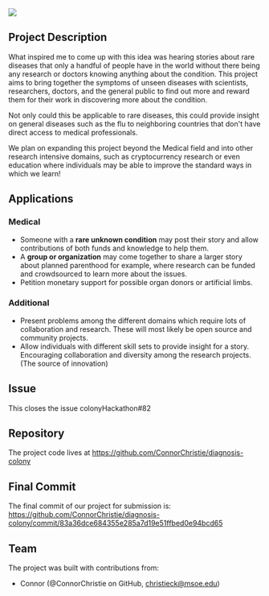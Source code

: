 <img src="https://github.com/ConnorChristie/diagnosis-colony/blob/master/researchColony.png?raw=true" align="middle">

## Project Description
What inspired me to come up with this idea was hearing stories about rare diseases that only a handful of people have in the world without there being any research or doctors knowing anything about the condition. This project aims to bring together the symptoms of unseen diseases with scientists, researchers, doctors, and the general public to find out more and reward them for their work in discovering more about the condition.

Not only could this be applicable to rare diseases, this could provide insight on general diseases such as the flu to neighboring countries that don't have direct access to medical professionals.

We plan on expanding this project beyond the Medical field and into other research intensive domains, such as cryptocurrency research or even education where individuals may be able to improve the standard ways in which we learn!

## Applications
### Medical
* Someone with a __rare unknown condition__ may post their story and allow contributions of both funds and knowledge to help them.
* A __group or organization__ may come together to share a larger story about planned parenthood for example, where research can be funded and crowdsourced to learn more about the issues.
* Petition monetary support for possible organ donors or artificial limbs.

### Additional
* Present problems among the different domains which require lots of collaboration and research. These will most likely be open source and community projects.
* Allow individuals with different skill sets to provide insight for a story. Encouraging collaboration and diversity among the research projects. (The source of innovation)

## Issue
This closes the issue colonyHackathon#82

## Repository

The project code lives at https://github.com/ConnorChristie/diagnosis-colony

## Final Commit
The final commit of our project for submission is:
https://github.com/ConnorChristie/diagnosis-colony/commit/83a36dce684355e285a7d19e51ffbed0e94bcd65

## Team
The project was built with contributions from:

- Connor (@ConnorChristie on GitHub, christieck@msoe.edu)
